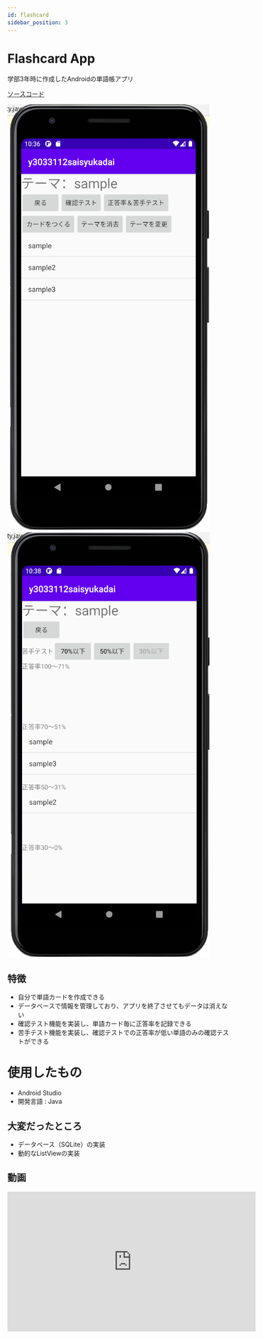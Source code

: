 ```yaml
---
id: flashcard
sidebar_position: 3
---
```



# Flashcard App
学部3年時に作成したAndroidの単語帳アプリ

[ソースコード](https://github.com/sny0/FlashcardApp)

![flashcard](../static/img/flashcard1.png)
![flashcard](../static/img/flashcard2.png)

## 特徴
- 自分で単語カードを作成できる
- データベースで情報を管理しており、アプリを終了させてもデータは消えない
- 確認テスト機能を実装し、単語カード毎に正答率を記録できる
- 苦手テスト機能を実装し、確認テストでの正答率が低い単語のみの確認テストができる

# 使用したもの
- Android Studio
- 開発言語 : Java

## 大変だったところ
- データベース（SQLite）の実装
- 動的なListViewの実装

## 動画
<iframe width="560" height="315" src="https://www.youtube.com/embed/f055C8vfP5Q" title="YouTube video player" frameborder="0" allow="accelerometer; autoplay; clipboard-write; encrypted-media; gyroscope; picture-in-picture; web-share" allowfullscreen></iframe>